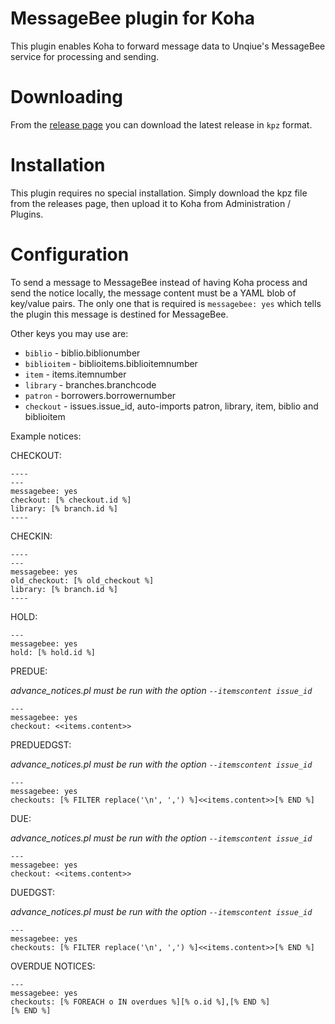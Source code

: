 # MessageBee plugin for Koha

This plugin enables Koha to forward message data to Unqiue's MessageBee service for processing and sending.

# Downloading

From the [release page](https://github.com/bywatersolutions/koha-plugin-email-footer/releases) you can download the latest release in `kpz` format.

# Installation

This plugin requires no special installation. Simply download the kpz file from the releases page, then upload it to Koha from Administration / Plugins.

# Configuration

To send a message to MessageBee instead of having Koha process and send the notice locally,
the message content must be a YAML blob of key/value pairs. The only one that is required
is `messagebee: yes` which tells the plugin this message is destined for MessageBee.

Other keys you may use are:
* `biblio` - biblio.biblionumber
* `biblioitem` - biblioitems.biblioitemnumber
* `item` - items.itemnumber
* `library` - branches.branchcode
* `patron` - borrowers.borrowernumber
* `checkout` - issues.issue_id, auto-imports patron, library, item, biblio and biblioitem

Example notices:

CHECKOUT:
```
----
---
messagebee: yes
checkout: [% checkout.id %]
library: [% branch.id %]
----
```

CHECKIN:
```
----
---
messagebee: yes
old_checkout: [% old_checkout %]
library: [% branch.id %]
----
```

HOLD:
```
---
messagebee: yes
hold: [% hold.id %]
```

PREDUE:

_advance_notices.pl *must* be run with the option `--itemscontent issue_id`_
```
---
messagebee: yes
checkout: <<items.content>>
```

PREDUEDGST:

_advance_notices.pl *must* be run with the option `--itemscontent issue_id`_
```
---
messagebee: yes
checkouts: [% FILTER replace('\n', ',') %]<<items.content>>[% END %]
```

DUE:

_advance_notices.pl *must* be run with the option `--itemscontent issue_id`_
```
---
messagebee: yes
checkout: <<items.content>>
```

DUEDGST:

_advance_notices.pl *must* be run with the option `--itemscontent issue_id`_
```
---
messagebee: yes
checkouts: [% FILTER replace('\n', ',') %]<<items.content>>[% END %]
```

OVERDUE NOTICES:
```
---
messagebee: yes
checkouts: [% FOREACH o IN overdues %][% o.id %],[% END %]
[% END %]
```
